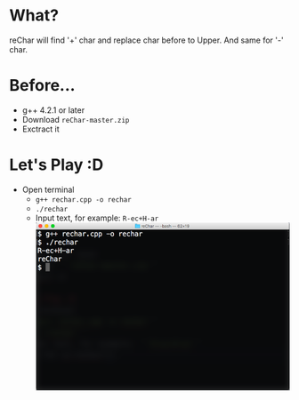 # What?
reChar will find '+' char and replace char before to Upper. And same for '-' char.

# Before...
* g++ 4.2.1 or later
* Download ```reChar-master.zip```
* Exctract it

# Let's Play :D
* Open terminal
  * ```g++ rechar.cpp -o rechar```
  * ```./rechar```
  * Input text, for example: ```R-ec+H-ar```
![image for sc-rechar](https://github.com/HilmiZul/reChar/blob/master/sc.png)
